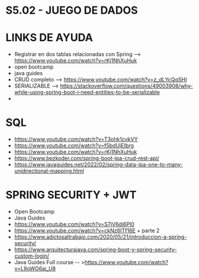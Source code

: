 
# S5.02 - JUEGO DE DADOS


# LINKS DE AYUDA

* Registrar en dos tablas relacionadas con Spring --> https://www.youtube.com/watch?v=rKj1NhXuHuk
* open bootcamp
* java guides
* CRUD completo --> https://www.youtube.com/watch?v=z_dLYcQqSHI
* SERIALIZABLE  --> https://stackoverflow.com/questions/49003908/why-while-using-spring-boot-i-need-entities-to-be-serializable
* 			      


# SQL

* https://www.youtube.com/watch?v=T3ohk1cvkVY
* https://www.youtube.com/watch?v=f5bdUjEIbrg
* https://www.youtube.com/watch?v=rKj1NhXuHuk
* https://www.bezkoder.com/spring-boot-jpa-crud-rest-api/
* https://www.javaguides.net/2022/02/spring-data-jpa-one-to-many-unidirectional-mapping.html


# SPRING SECURITY + JWT

* Open Bootcamp
* Java Guides
* https://www.youtube.com/watch?v=S7jV6di6Pl0
* https://www.youtube.com/watch?v=ckNz6ITf16E + parte 2
* https://www.adictosaltrabajo.com/2020/05/21/introduccion-a-spring-security/
* https://www.arquitecturajava.com/spring-boot-y-spring-security-custom-login/
* Java Guides Full course -- >https://www.youtube.com/watch?v=L9oWG6aj_U8
